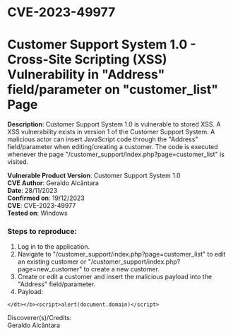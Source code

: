 # CVE-2023-49977
# Customer Support System 1.0 - Cross-Site Scripting (XSS) Vulnerability in "Address" field/parameter on "customer_list" Page

**Description**: Customer Support System 1.0 is vulnerable to stored XSS. A XSS vulnerability exists in version 1 of the Customer Support System. A malicious actor can insert JavaScript code through the "Address" field/parameter when editing/creating a customer. The code is executed whenever the page "/customer_support/index.php?page=customer_list" is visited.  

**Vulnerable Product Version**: Customer Support System 1.0  
**CVE Author**: Geraldo Alcântara  
**Date**: 28/11/2023  
**Confirmed on**: 19/12/2023  
**CVE**: CVE-2023-49977  
**Tested on**: Windows  
### Steps to reproduce:  
1. Log in to the application.  
2. Navigate to "/customer_support/index.php?page=customer_list" to edit an existing customer or "/customer_support/index.php?page=new_customer" to create a new customer.
3. Create or edit a customer and insert the malicious payload into the "Address" field/parameter.  
4. Payload:
```
</dt></b><script>alert(document.domain)</script>
```     

Discoverer(s)/Credits:  
Geraldo Alcântara
